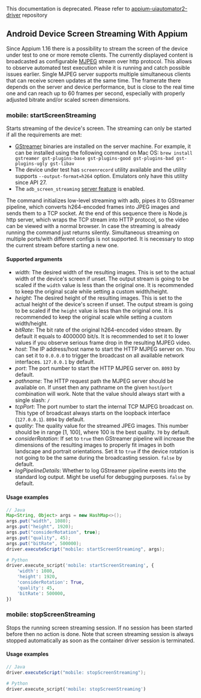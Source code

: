 This documentation is deprecated. Please refer to [appium-uiautomator2-driver](https://github.com/appium/appium-uiautomator2-driver) repository

## Android Device Screen Streaming With Appium

Since Appium 1.16 there is a possibility to stream the screen of the device under test to one or more remote clients. The currently displayed content is broadcasted as configurable [MJPEG](https://en.wikipedia.org/wiki/Motion_JPEG) stream over http protocol. This allows to observe automated test execution while it is running and catch possible issues earlier. Single MJPEG server supports multiple simultaneous clients that can receive screen updates at the same time. The framerate there depends on the server and device performance, but is close to the real time one and can reach up to 60 frames per second, especially with properly adjusted bitrate and/or scaled screen dimensions.


### mobile: startScreenStreaming

Starts streaming of the device's screen. The streaming can only be started if all the requirements are met:
- [GStreamer](https://gstreamer.freedesktop.org/) binaries are installed on the server machine. For example, it can be installed using the following command on Mac OS: `brew install gstreamer gst-plugins-base gst-plugins-good gst-plugins-bad gst-plugins-ugly gst-libav`
- The device under test has `screenrecord` utility available and the utility supports `--output-format=h264` option. Emulators only have this utility since API 27.
- The `adb_screen_streaming` [server feature](https://github.com/appium/appium/blob/master/docs/en/writing-running-appium/security.md) is enabled.

The command initializes low-level streaming with adb, pipes it to GStreamer pipeline, which converts h264-encoded frames into JPEG images and sends them to a TCP socket. At the end of this sequence there is Node.js http server, which wraps the TCP stream into HTTP protocol, so the video can be viewed with a normal browser.
In case the streaming is already running the command just returns silently. Simultaneous streaming on multiple ports/with different configs is not supported. It is necessary to stop the current stream before starting a new one.

#### Supported arguments

 * _width_: The desired width of the resulting images. This is set to the actual width of the device's screen if unset. The output stream is going to be scaled if the `width` value is less than the original one. It is recommended to keep the original scale while setting a custom width/height.
 * _height_: The desired height of the resulting images. This is set to the actual height of the device's screen if unset. The output stream is going to be scaled if the `height` value is less than the original one. It is recommended to keep the original scale while setting a custom width/height.
 * _bitRate_: The bit rate of the original h264-encoded video stream. By default it equals to 4000000 bit/s. It is recommended to set it to lower values if you observe serious frame drop in the resulting MJPEG video.
 * _host_: The IP address/host name to start the HTTP MJPEG server on. You can set it to `0.0.0.0` to trigger the broadcast on all available network interfaces. `127.0.0.1` by default.
 * _port_: The port number to start the HTTP MJPEG server on. `8093` by default.
 * _pathname_: The HTTP request path the MJPEG server should be available on. If unset then any pathname on the given `host`/`port` combination will work. Note that the value should always start with a single slash: `/`
 * _tcpPort_: The port number to start the internal TCP MJPEG broadcast on. This type of broadcast always starts on the loopback interface (`127.0.0.1`). `8094` by default.
 * _quality_: The quality value for the streamed JPEG images. This number should be in range [1, 100], where 100 is the best quality. `70` by default.
 * _considerRotation_: If set to `true` then GStreamer pipeline will increase the dimensions of the resulting images to properly fit images in both landscape and portrait orientations. Set it to `true` if the device rotation is not going to be the same during the broadcasting session. `false` by default.
 * _logPipelineDetails_: Whether to log GStreamer pipeline events into the standard log output. Might be useful for debugging purposes. `false` by default.

#### Usage examples

```java
// Java
Map<String, Object> args = new HashMap<>();
args.put("width", 1080);
args.put("height", 1920);
args.put("considerRotation", true);
args.put("quality", 45);
args.put("bitRate", 500000);
driver.executeScript("mobile: startScreenStreaming", args);
```

```python
# Python
driver.execute_script('mobile: startScreenStreaming', {
    'width': 1080,
    'height': 1920,
    'considerRotation': True,
    'quality': 45,
    'bitRate': 500000,
})
```


### mobile: stopScreenStreaming

Stops the running screen streaming session. If no session has been started before then no action is done. Note that screen streaming session is always stopped automatically as soon as the container driver session is terminated.

#### Usage examples

```java
// Java
driver.executeScript("mobile: stopScreenStreaming");
```

```python
# Python
driver.execute_script('mobile: stopScreenStreaming')
```
